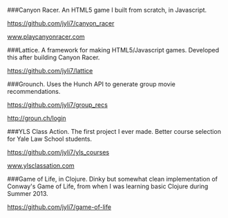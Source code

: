 ###Canyon Racer.
An HTML5 game I built from scratch, in Javascript.

https://github.com/jyli7/canyon_racer

www.playcanyonracer.com

###Lattice.
A framework for making HTML5/Javascript games. Developed this after building Canyon Racer.

https://github.com/jyli7/lattice

###Grounch.
Uses the Hunch API to generate group movie recommendations.

https://github.com/jyli7/group_recs

http://groun.ch/login


###YLS Class Action.
The first project I ever made. Better course selection for Yale Law School students.

https://github.com/jyli7/yls_courses

www.ylsclassation.com

###Game of Life, in Clojure.
Dinky but somewhat clean implementation of Conway's Game of Life, from when I was learning basic Clojure during Summer 2013.

https://github.com/jyli7/game-of-life
